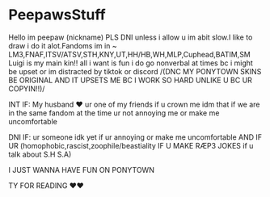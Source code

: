 # PeepawsStuff
Hello im peepaw (nickname) PLS DNI unless i allow u im abit slow.I like to draw i do it alot.Fandoms im in ~ LM3,FNAF,ITSV/ATSV,STH,KNY,UT,HH/HB,WH,MLP,Cuphead,BATIM,SM
Luigi is my main kin!! all i want is fun i do go nonverbal at times bc i might be upset or im distracted by tiktok or discord
/(DNC MY PONYTOWN SKINS BE ORIGINAL AND IT UPSETS ME BC I WORK SO HARD UNLIKE U BC UR COPYIN!!)/

INT IF: My husband ❤️ ur one of my friends if u crown me idm that if we are in the same fandom at the time ur not annoying me or make me uncomfortable 

DNI IF: ur someone idk yet if ur annoying or make me uncomfortable AND IF UR (homophobic,rascist,zoophile/beastiality IF U MAKE RÆP3 JOKES if u talk about S.H S.A)

I JUST WANNA HAVE FUN ON PONYTOWN

TY FOR READING ❤️❤️
